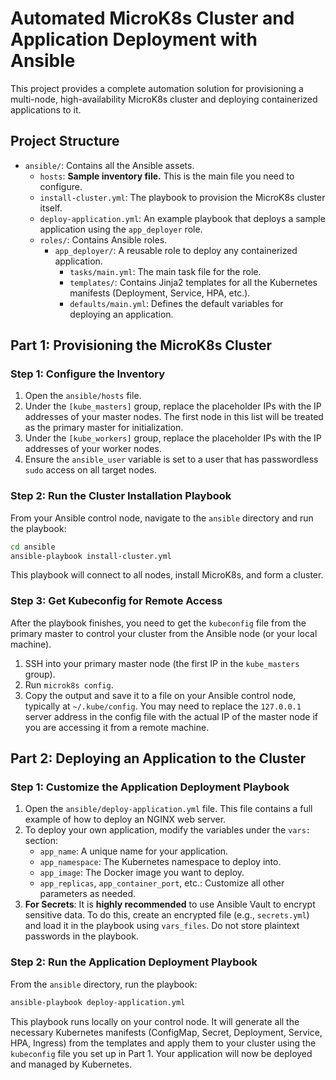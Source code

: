 # Automated MicroK8s Cluster and Application Deployment with Ansible

This project provides a complete automation solution for provisioning a multi-node, high-availability MicroK8s cluster and deploying containerized applications to it.

## Project Structure

- `ansible/`: Contains all the Ansible assets.
  - `hosts`: **Sample inventory file.** This is the main file you need to configure.
  - `install-cluster.yml`: The playbook to provision the MicroK8s cluster itself.
  - `deploy-application.yml`: An example playbook that deploys a sample application using the `app_deployer` role.
  - `roles/`: Contains Ansible roles.
    - `app_deployer/`: A reusable role to deploy any containerized application.
      - `tasks/main.yml`: The main task file for the role.
      - `templates/`: Contains Jinja2 templates for all the Kubernetes manifests (Deployment, Service, HPA, etc.).
      - `defaults/main.yml`: Defines the default variables for deploying an application.

## Part 1: Provisioning the MicroK8s Cluster

### Step 1: Configure the Inventory

1.  Open the `ansible/hosts` file.
2.  Under the `[kube_masters]` group, replace the placeholder IPs with the IP addresses of your master nodes. The first node in this list will be treated as the primary master for initialization.
3.  Under the `[kube_workers]` group, replace the placeholder IPs with the IP addresses of your worker nodes.
4.  Ensure the `ansible_user` variable is set to a user that has passwordless `sudo` access on all target nodes.

### Step 2: Run the Cluster Installation Playbook

From your Ansible control node, navigate to the `ansible` directory and run the playbook:

```bash
cd ansible
ansible-playbook install-cluster.yml
```

This playbook will connect to all nodes, install MicroK8s, and form a cluster.

### Step 3: Get Kubeconfig for Remote Access

After the playbook finishes, you need to get the `kubeconfig` file from the primary master to control your cluster from the Ansible node (or your local machine).

1.  SSH into your primary master node (the first IP in the `kube_masters` group).
2.  Run `microk8s config`.
3.  Copy the output and save it to a file on your Ansible control node, typically at `~/.kube/config`. You may need to replace the `127.0.0.1` server address in the config file with the actual IP of the master node if you are accessing it from a remote machine.

## Part 2: Deploying an Application to the Cluster

### Step 1: Customize the Application Deployment Playbook

1.  Open the `ansible/deploy-application.yml` file. This file contains a full example of how to deploy an NGINX web server.
2.  To deploy your own application, modify the variables under the `vars:` section:
    - `app_name`: A unique name for your application.
    - `app_namespace`: The Kubernetes namespace to deploy into.
    - `app_image`: The Docker image you want to deploy.
    - `app_replicas`, `app_container_port`, etc.: Customize all other parameters as needed.
3.  **For Secrets**: It is **highly recommended** to use Ansible Vault to encrypt sensitive data. To do this, create an encrypted file (e.g., `secrets.yml`) and load it in the playbook using `vars_files`. Do not store plaintext passwords in the playbook.

### Step 2: Run the Application Deployment Playbook

From the `ansible` directory, run the playbook:

```bash
ansible-playbook deploy-application.yml
```

This playbook runs locally on your control node. It will generate all the necessary Kubernetes manifests (ConfigMap, Secret, Deployment, Service, HPA, Ingress) from the templates and apply them to your cluster using the `kubeconfig` file you set up in Part 1. Your application will now be deployed and managed by Kubernetes.
